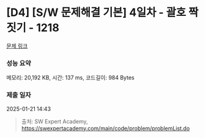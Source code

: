 # [D4] [S/W 문제해결 기본] 4일차 - 괄호 짝짓기 - 1218 

[문제 링크](https://swexpertacademy.com/main/code/problem/problemDetail.do?contestProbId=AV14eWb6AAkCFAYD) 

### 성능 요약

메모리: 20,192 KB, 시간: 137 ms, 코드길이: 984 Bytes

### 제출 일자

2025-01-21 14:43



> 출처: SW Expert Academy, https://swexpertacademy.com/main/code/problem/problemList.do